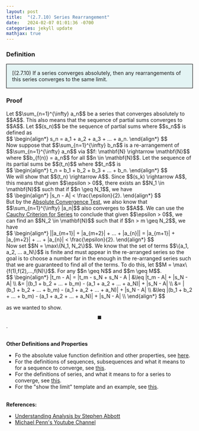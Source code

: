 ```yaml
---
layout: post
title:  "(2.7.10) Series Rearrangement"
date:   2024-02-07 01:01:36 -0700
categories: jekyll update
mathjax: true
---
```

<!------------------------------------------------------------------------------------>
<h3>Definition</h3>
<div style="background-color: #E3F4F4; padding: 15px 15px 15px 15px; border:1px solid black;">
  [(2.7.10) If a series converges absolutely, then any rearrangements of this series converges to the same limit.
</div>
<!------------------------------------------------------------------------------------>
<h3>Proof</h3>
Let $$\sum_{n=1}^{\infty} a_n$$ be a series that converges absolutely to $$A$$. This also means that the sequence of partial sums converges to $$A$$. Let $$(s_n)$$ be the sequence of partial sums where $$s_n$$ is defined as
<div>
  $$
  \begin{align*}
  s_n = a_1 + a_2 + a_3 + ... + a_n.
  \end{align*}
  $$
</div>
Now suppose that $$\sum_{n=1}^{\infty} b_n$$ is a re-arrangement of $$\sum_{n=1}^{\infty} a_n$$ via $$f: \mathbf{N} \rightarrow \mathbf{N}$$ where $$b_{f(n)} = a_n$$ for all $$n \in \mathbf{N}$$. Let the sequence of its partial sums be $$(t_n)$$ where $$t_n$$ is
<div>
  $$
  \begin{align*}
  t_n = b_1 + b_2 + b_3 + ... + b_n.
  \end{align*}
  $$
</div>
We will show that $$(t_n) \rightarrow A$$. Since $$(s_k) \rightarrow A$$, this means that given $$\epsilon > 0$$, there exists an $$N_1 \in \mathbf{N}$$ such that if $$n \geq N_1$$, we have
<div>
  $$
  \begin{align*}
  |s_n - A| < \frac{\epsilon}{2}.
  \end{align*}
  $$
</div>
But by the <a href="https://strncat.github.io/jekyll/update/2024/02/06/analysis-series-absolute-convergence-test.html">Absolute Convergence Test</a>, we also know that $$\sum_{n=1}^{\infty} |a_n|$$ also converges to $$A$$. We can use the <a href="https://strncat.github.io/jekyll/update/2024/02/02/analysis-series-cauchy-criteria.html">Cauchy Criterion for Series</a> to conclude that given $$\epsilon > 0$$, we can find an $$N_2 \in \mathbf{N}$$ such that if $$n > m \geq N_2$$, we have
<div>
  $$
  \begin{align*}
  ||a_{m+1}| + |a_{m+2}| + ... + |a_{n}|| = |a_{m+1}| + |a_{m+2}| + ... + |a_{n}| < \frac{\epsilon}{2}.
  \end{align*}
  $$
</div>
Now set $$N = \max\{N_1, N_2\}$$. We know that the set of terms $$\{a_1, a_2, ... a_N\}$$ is finite and must appear in the re-arranged series so the goal is to choose a number far in the enough in the re-arranged series such that we are guaranteed to find all of the terms. To do this, let $$M = \max\{f(1),f(2),...,f(N)\}$$. For any $$n \geq N$$ and $$m \geq M$$.
<div>
  $$
  \begin{align*}
  |t_m - A| = |t_m - s_N + s_N - A | &\leq |t_m - A| + |s_N - A| \\
  &= |(b_1 + b_2 + ... + b_m) - (a_1 + a_2 + ... + a_N)|  + |s_N - A| \\
  &= |(b_1 + b_2 + ... + b_m) - (a_1 + a_2 + ... + a_N)|  + |s_N - A| \\
  &\leq |(b_1 + b_2 + ... + b_m) - (a_1 + a_2 + ... + a_N)|  + |s_N - A| \\ 
  \end{align*}
  $$
</div>




as we wanted to show. $$\blacksquare$$.
<br>
<br>
<!------------------------------------------------------------------------------------>
<b>Other Definitions and Properties</b>
<ul>
<li>Fo the absolute value function definition and other properties, see <a href="https://strncat.github.io/jekyll/update/2024/05/26/analysis-absolute-value-properties.html">here</a>.</li>

<li>For the definitions of sequences, subsequences and what it means to for a sequence to converge, see <a href="https://strncat.github.io/jekyll/update/2024/05/21/analysis-seq-definitions.html">this</a>.</li>

<li>For the definitions of series, and what it means to for a series to converge, see <a href="https://strncat.github.io/jekyll/update/2024/06/10/analysis-series-definitions.html">this</a>.</li>

<li>For the "show the limit" template and an example, see <a href="https://strncat.github.io/jekyll/update/2024/05/12/analysis-seq-limit-template.html">this</a>.</li>
</ul>
<br>
<!------------------------------------------------------------------------------------>
<b>References:</b>
<ul>
<li><a href="https://www.amazon.com/Understanding-Analysis-Undergraduate-Texts-Mathematics/dp/1493927116">Understanding Analysis by Stephen Abbott</a></li>
<li><a href="https://www.youtube.com/watch?v=JHCQfwKDG2k&list=PL22w63XsKjqxqaF-Q7MSyeSG1W1_xaQoS&index=22">Michael Penn's Youtube Channel</a></li>
</ul>
